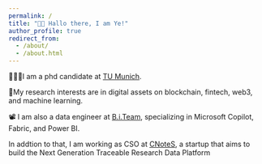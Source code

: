 ```yaml
---
permalink: /
title: "👋🏼 Hallo there, I am Ye!"
author_profile: true
redirect_from: 
  - /about/
  - /about.html
---
```

👨🏻‍💻I am a phd candidate at [TU Munich](https://www.tum.de/).

🔬My research interests are in digital assets on blockchain, fintech, web3, and machine learning.

📽️ I am also a data engineer at [B.i.Team](biteam.de), specializing in Microsoft Copilot, Fabric, and Power BI.

In addtion to that, I am working as CSO at [CNoteS](www.cnoteslab.com), a startup that aims to build the Next Generation Traceable Research Data Platform




